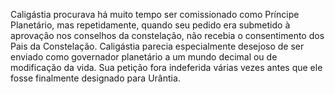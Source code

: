 ﻿Caligástia procurava há muito tempo ser comissionado como Príncipe Planetário, mas repetidamente, quando seu pedido era submetido à aprovação nos conselhos da constelação, não recebia o consentimento dos Pais da Constelação. Caligástia parecia especialmente desejoso de ser enviado como governador planetário a um mundo decimal ou de modificação da vida. Sua petição fora indeferida várias vezes antes que ele fosse finalmente designado para Urântia.